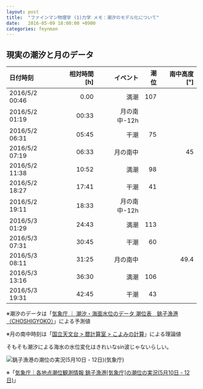 ```yaml
---
layout: post
title:  "ファインマン物理学 (1)力学 メモ：潮汐のモデル化について"
date:   2016-05-09 18:00:00 +0900
categories: feynman
---
```


## 現実の潮汐と月のデータ

<!--|2016/05/01  0:55|出  ||106.4|
|2016/05/01  6:27|南中||41.3|
|2016/05/01 12:03|入り||255.5||
|2016/05/02(月)  1:36|(月の出)||102.0|
|2016/05/02(月) 13:07|入り||260.4||
|2016/05/03(火)  2:16|(月の出)||96.8|
|2016/05/03(火) 14:13|入り||266.0|
-->

|日付時刻|相対時間[h]|イベント|潮位|南中高度[°]|
|:--|--:|--:|--:|--:|
|2016/5/2 00:46| 0.00|満潮|107||
|2016/5/2 01:19|00:33|月の南中-12h||
|2016/5/2 06:31|05:45|干潮|75||
|2016/5/2 07:19|06:33|月の南中||45|
|2016/5/2 11:38|10:52|満潮|98||
|2016/5/2 18:27|17:41|干潮|41||
|2016/5/2 19:11|18:33|月の南中-12h||
|2016/5/3 01:29|24:43|満潮|113||
|2016/5/3 07:31|30:45|干潮|60||
|2016/5/3 08:11|31:25|月の南中||49.4
|2016/5/3 13:16|36:30|満潮|106||
|2016/5/3 19:31|42:45|干潮|43||

※潮汐のデータは「[気象庁 ｜ 潮汐・海面水位のデータ 潮位表　銚子漁港（CHOSHIGYOKO）](http://www.data.jma.go.jp/gmd/kaiyou/db/tide/suisan/suisan.php?stn=124501)」による予測値

※月の南中時刻は「[国立天文台 > 暦計算室 > こよみの計算](http://eco.mtk.nao.ac.jp/cgi-bin/koyomi/koyomix.cgi)」による理論値

そもそも潮汐による海水の水位変化はきれいなsin波じゃないらしい。

![銚子漁港の潮位の実況(5月10日 - 12日)(気象庁)]({{site.baseurl}}/img/lvl_3_20160511.png)

※「[気象庁｜各地点潮位観測情報 銚子漁港[気象庁]の潮位の実況(5月10日 - 12日)](http://www.jma.go.jp/jp/choi/graph.html?areaCode=&pointCode=124501&index=0)」
